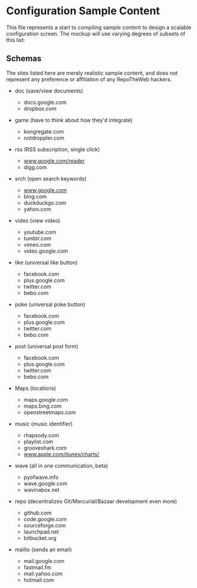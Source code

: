 # Configuration Sample Content #

This file represents a start to compiling sample content to design a scalable configuration screen. The mockup will use varying degrees of subsets of this list:

## Schemas ##

The sites listed here are merely realistic sample content, and does not represent any preference or affiliation of any RepoTheWeb hackers. 

- doc (save/view documents)

	- docs.google.com
	- dropbox.com

- game (have to think about how they'd integrate)

	- kongregate.com
	- notdroppler.com

- rss (RSS subscription, single click)

	- www.google.com/reader
	- digg.com

- srch (open search keywords)

	- www.google.com
	- bing.com
	- duckduckgo.com
	- yahoo.com

- video (view video)

	- youtube.com
	- tumblr.com
	- vimeo.com
	- video.google.com

- like (universal like button)

	- facebook.com
	- plus.google.com
	- twitter.com
	- bebo.com

- poke (universal poke button)

	- facebook.com
	- plus.google.com
	- twitter.com
	- bebo.com

- post (universal post form)

	- facebook.com
	- plus.google.com
	- twitter.com
	- bebo.com

- Maps (locations)

	- maps.google.com
	- maps.bing.com
	- openstreetmaps.com

- music (music identifier)

	- rhapsody.com
	- playlist.com
	- grooveshark.com
	- www.apple.com/itunes/charts/

- wave (all in one communication, beta)

	- pyofwave.info
	- wave.google.com
	- wavinabox.net

- repo (decentralizes Git/Mercurial/Bazaar development even more)

	- github.com
	- code.google.com
	- sourceforge.com
	- launchpad.net
	- bitbucket.org

- mailto (sends an email)

	- mail.google.com
	- fastmail.fm
	- mail.yahoo.com
	- hotmail.com